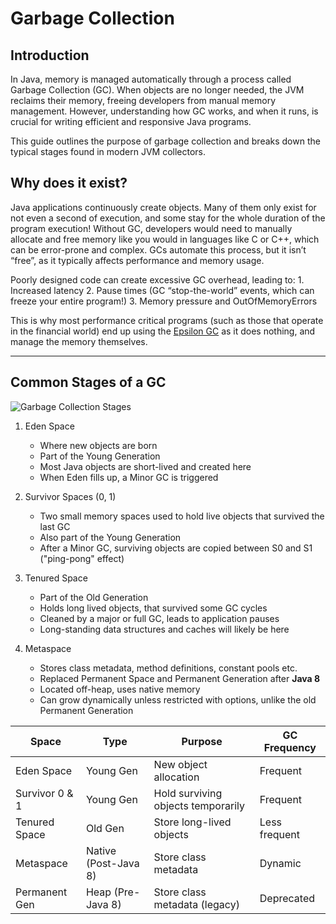 # Garbage Collection

## Introduction

In Java, memory is managed automatically through a process called Garbage Collection (GC). When objects are no longer needed, the JVM reclaims their memory, freeing developers from manual memory management. However, understanding how GC works, and when it runs, is crucial for writing efficient and responsive Java programs.

This guide outlines the purpose of garbage collection and breaks down the typical stages found in modern JVM collectors.

## Why does it exist?

Java applications continuously create objects. Many of them only exist for not even a second of execution, and some stay for the whole duration of the program execution! Without GC, developers would need to manually allocate and free memory like you would in languages like C or C++, which can be error-prone and complex. GCs automate this process, but it isn’t “free”, as it typically affects performance and memory usage.

Poorly designed code can create excessive GC overhead, leading to:
    1. Increased latency
    2. Pause times (GC “stop-the-world” events, which can freeze your entire program!)
    3. Memory pressure and OutOfMemoryErrors

This is why most performance critical programs (such as those that operate in the financial world) end up using the [Epsilon GC](https://blogs.oracle.com/javamagazine/post/epsilon-the-jdks-do-nothing-garbage-collector) as it does nothing, and manage the memory themselves.

---

## Common Stages of a GC

![Garbage Collection Stages](/diagrams/gc_stages.png)

1. Eden Space

    - Where new objects are born
    - Part of the Young Generation
    - Most Java objects are short-lived and created here
    - When Eden fills up, a Minor GC is triggered

2. Survivor Spaces (0, 1)

    - Two small memory spaces used to hold live objects that survived the last GC
    - Also part of the Young Generation
    - After a Minor GC, surviving objects are copied between S0 and S1 ("ping-pong" effect)

3. Tenured Space

    - Part of the Old Generation
    - Holds long lived objects, that survived some GC cycles
    - Cleaned by a major or full GC, leads to application pauses
    - Long-standing data structures and caches will likely be here

4. Metaspace

    - Stores class metadata, method definitions, constant pools etc.
    - Replaced Permanent Space and Permanent Generation after **Java 8**
    - Located off-heap, uses native memory
    - Can grow dynamically unless restricted with options, unlike the old Permanent Generation

| Space          | Type                 | Purpose                            | GC Frequency  |
| -------------- | -------------------- | ---------------------------------- | ------------- |
| Eden Space     | Young Gen            | New object allocation              | Frequent      |
| Survivor 0 & 1 | Young Gen            | Hold surviving objects temporarily | Frequent      |
| Tenured Space  | Old Gen              | Store long-lived objects           | Less frequent |
| Metaspace      | Native (Post-Java 8) | Store class metadata               | Dynamic       |
| Permanent Gen  | Heap (Pre-Java 8)    | Store class metadata (legacy)      | Deprecated    |